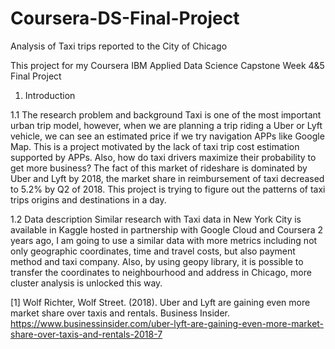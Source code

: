 # Coursera-DS-Final-Project
Analysis of Taxi trips reported to the City of Chicago

This project for my Coursera IBM Applied Data Science Capstone
Week 4&5 Final Project

1. Introduction

1.1 The research problem and background
Taxi is one of the most important urban trip model, however, when we are planning a trip riding a Uber or Lyft vehicle, we can see an estimated price if we try navigation APPs like Google Map. This is a project motivated by the lack of taxi trip cost estimation supported by APPs. Also, how do taxi drivers maximize their probability to get more business? The fact of this market of rideshare is dominated by Uber and Lyft by 2018, the market share in reimbursement of taxi decreased to 5.2% by Q2 of 2018. This project is trying to figure out the patterns of taxi trips origins and destinations in a day.

1.2 Data description
Similar research with Taxi data in New York City is available in Kaggle hosted in partnership with Google Cloud and Coursera 2 years ago, I am going to use a similar data with more metrics including not only geographic coordinates, time and travel costs, but also payment method and taxi company. Also, by using geopy library, it is possible to transfer the coordinates to neighbourhood and address in Chicago, more cluster analysis is unlocked this way.



[1] Wolf Richter, Wolf Street. (2018). Uber and Lyft are gaining even more market share over taxis and rentals. Business Insider. https://www.businessinsider.com/uber-lyft-are-gaining-even-more-market-share-over-taxis-and-rentals-2018-7
